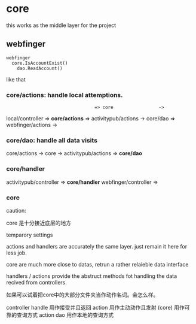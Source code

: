 # core

this works as the middle layer for the project

## webfinger
```
webfinger
  core.IsAccountExist()
    dao.ReadAccount()
```
like that

### core/actions: handle local attemptions.
                                     => core                 -> 
local/controller => **core/actions** => activitypub/actions  -> core/dao
                                     => webfinger/actions    -> 

### core/dao: handle all data visits
core/actions -> core -> activitypub/actions => **core/dao**

### core/handler
activitypub/controller => **core/handler**
webfinger/controller   =>                    

### core

caution:

core 是十分接近底层的地方


temparory settings

actions and handlers  are accurately the same layer. just remain it here for less job.

core are much more close to datas, retrun a rather relaieble data interface 

handlers / actions provide the abstruct methods fot handling the data recived from controllers.


如果可以试着把core中的大部分文件夹当作动作名词。会怎么样。

  controller
handle 用作接受并且返回
action 用作主动动作且发射
(core) 用作可靠的查询方式
  action
dao 用作本地的查询方式